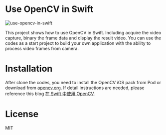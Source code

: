 # Use OpenCV in Swift
![use-opencv-in-swift](http://yangguang2009.github.io/2017/10/16/programming/use-opencv-in-swift/0.gif)

This project shows how to use OpenCV in Swift. Including acquire the video capture, binary the frame data and display the result video.
You can use the codes as a start project to build your own application with the ability to process video frames from camera.

# Installation
After clone the codes, you need to install the OpenCV iOS pack from Pod or download from [opencv.org](https://opencv.org/releases.html).
If detail instructions are needed, please reference this blog [在 Swift 中使用 OpenCV](http://yangguang2009.github.io/2017/10/16/programming/use-opencv-in-swift/).

# License
MIT
